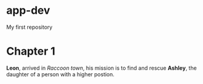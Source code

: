 # app-dev
My first repository
# Chapter 1
**Leon**, arrived in *Raccoon town*, his mission is to find and rescue **Ashley**, the daughter of a person with a higher postion.
